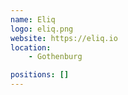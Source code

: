 ```yaml
---
name: Eliq
logo: eliq.png
website: https://eliq.io
location:
    - Gothenburg

positions: []
---
```

